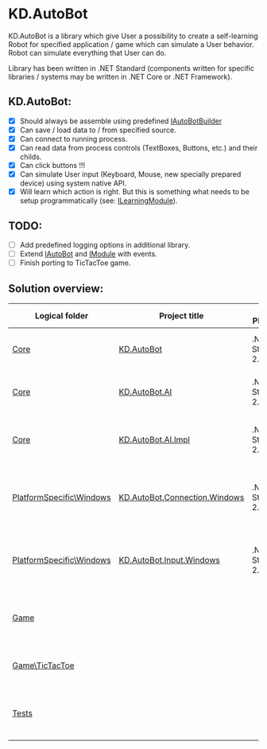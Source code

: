 # KD.AutoBot

KD.AutoBot is a library which give User a possibility to create a self-learning Robot for specified application / game which can simulate
a User behavior. Robot can simulate everything that User can do.

Library has been written in .NET Standard (components written for specific libraries / systems may be written in .NET Core or .NET Framework).

KD.AutoBot:
---
- [X] Should always be assemble using predefined [IAutoBotBuilder](https://github.com/Sejoslaw/KD.AutoBot/blob/master/KD.AutoBot/IAutoBotBuilder.cs)
- [X] Can save / load data to / from specified source.
- [X] Can connect to running process.
- [X] Can read data from process controls (TextBoxes, Buttons, etc.) and their childs.
- [X] Can click buttons !!!
- [X] Can simulate User input (Keyboard, Mouse, new specially prepared device) using system native API.
- [X] Will learn which action is right. But this is something what needs to be setup programmatically (see: [ILearningModule](https://github.com/Sejoslaw/KD.AutoBot/blob/master/KD.AutoBot/AI/ILearningModule.cs)).

TODO:
---
- [ ] Add predefined logging options in additional library.
- [ ] Extend [IAutoBot](https://github.com/Sejoslaw/KD.AutoBot/blob/master/KD.AutoBot/IAutoBot.cs) and [IModule](https://github.com/Sejoslaw/KD.AutoBot/blob/master/KD.AutoBot/IModule.cs) with events.
- [ ] Finish porting to TicTacToe game.

Solution overview:
---
Logical folder | Project title | .NET Platform | Description
---------------|---------------|---------------|-------------
[Core](https://github.com/Sejoslaw/KD.AutoBot/tree/master/Core) | [KD.AutoBot](https://github.com/Sejoslaw/KD.AutoBot/tree/master/KD.AutoBot) | .NET Standard 2.0 | Contains core interfaces with abstract implementation.
[Core](https://github.com/Sejoslaw/KD.AutoBot/tree/master/Core) | [KD.AutoBot.AI](https://github.com/Sejoslaw/KD.AutoBot/tree/master/KD.AutoBot.AI) | .NET Standard 2.0 | Contains abstract layer for Robot learning.
[Core](https://github.com/Sejoslaw/KD.AutoBot/tree/master/Core) | [KD.AutoBot.AI.Impl](https://github.com/Sejoslaw/KD.AutoBot/tree/master/KD.AutoBot.AI.Impl) | .NET Standard 2.0 | [W.I.P.] Contains implementations for Robot learning.
[PlatformSpecific\Windows](https://github.com/Sejoslaw/KD.AutoBot/tree/master/PlatformSpecific/Windows) | [KD.AutoBot.Connection.Windows](https://github.com/Sejoslaw/KD.AutoBot/tree/master/KD.AutoBot.Connection.Windows) | .NET Standard 2.0 | Contains calls to Win32Api related to connecting to Windows processes.
[PlatformSpecific\Windows](https://github.com/Sejoslaw/KD.AutoBot/tree/master/PlatformSpecific/Windows) | [KD.AutoBot.Input.Windows](https://github.com/Sejoslaw/KD.AutoBot/tree/master/KD.AutoBot.Input.Windows) | .NET Standard 2.0 | Contains calls to Win32Api related to sending / simulating User input.
[Game](https://github.com/Sejoslaw/KD.AutoBot/tree/master/Game) | | | Contains various games and KD.AutoBot implementations for them.
[Game\TicTacToe](https://github.com/Sejoslaw/KD.AutoBot/tree/master/Game/TicTacToe) | | | Contains all projects for TicTacToe game.
[Tests](https://github.com/Sejoslaw/KD.AutoBot/tree/master/Tests) | | | Contains all tests - projects which starts with prefix "Test_".
